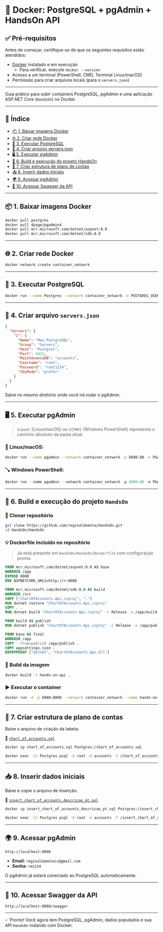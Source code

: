 # 🚀 Docker: PostgreSQL + pgAdmin + HandsOn API

## ✅ Pré-requisitos

Antes de começar, certifique-se de que os seguintes requisitos estão atendidos:

- [Docker](https://www.docker.com/products/docker-desktop) instalado e em execução
  - Para verificar, execute `docker --version`
- Acesso a um terminal (PowerShell, CMD, Terminal Linux/macOS)
- Permissão para criar arquivos locais (para o `servers.json`)

---

Guia prático para subir containers PostgreSQL, pgAdmin e uma aplicação ASP.NET Core (`HandsOn`) no Docker.

---

## 📙 Índice

- [📦 1. Baixar imagens Docker](#1-baixar-imagens-docker)
- [🌐 2. Criar rede Docker](#2-criar-rede-docker)
- [🐘 3. Executar PostgreSQL](#3-executar-postgresql)
- [🛀️ 4. Criar arquivo servers.json](#4-criar-arquivo-serversjson)
- [🖥️ 5. Executar pgAdmin](#5-executar-pgadmin)
- [🧪 6. Build e execução do projeto HandsOn](#6-build-e-execucao-do-projeto-handson)
- [📘 7. Criar estrutura de plano de contas](#7-criar-estrutura-de-plano-de-contas)
- [📥 8. Inserir dados iniciais](#8-inserir-dados-iniciais)
- [🌍 9. Acessar pgAdmin](#9-acessar-pgadmin)
- [🔗 10. Acessar Swagger da API](#10-acessar-swagger-da-api)

---

## 📦 1. Baixar imagens Docker

```bash
docker pull postgres
docker pull dpage/pgadmin4
docker pull mcr.microsoft.com/dotnet/aspnet:8.0
docker pull mcr.microsoft.com/dotnet/sdk:8.0
```

---

## 🌐 2. Criar rede Docker

```bash
docker network create container_network
```

---

## 🐘 3. Executar PostgreSQL

```bash
docker run --name Postgres --network container_network -e POSTGRES_USER=root -e POSTGRES_PASSWORD=root1234 -e POSTGRES_DB=accounts -p 5432:5432 -d postgres
```

---

## 🛀️ 4. Criar arquivo `servers.json`

```json
{
  "Servers": {
    "1": {
      "Name": "Meu PostgreSQL",
      "Group": "Servers",
      "Host": "Postgres",
      "Port": 5432,
      "MaintenanceDB": "accounts",
      "Username": "root",
      "Password": "root1234",
      "SSLMode": "prefer"
    }
  }
}
```

Salve no mesmo diretório onde você irá rodar o pgAdmin.

---

## 🖥️ 5. Executar pgAdmin

> `$(pwd)` (Linux/macOS) ou `${PWD}` (Windows PowerShell) representa o caminho absoluto da pasta atual.

### 💼 Linux/macOS:

```bash
docker run --name pgadmin --network container_network -p 8090:80 -e PGADMIN_DEFAULT_EMAIL="reginaldomotacc@gmail.com" -e PGADMIN_DEFAULT_PASSWORD="rm1234" -v "$(pwd)/servers.json":/pgadmin4/servers.json -e PGADMIN_SERVER_JSON_FILE="/pgadmin4/servers.json" -d dpage/pgadmin4
```

### 🪠 Windows PowerShell:

```powershell
docker run --name pgadmin --network container_network -p 8090:80 -e PGADMIN_DEFAULT_EMAIL="reginaldomotacc@gmail.com" -e PGADMIN_DEFAULT_PASSWORD="rm1234" -v "${PWD}\servers.json:/pgadmin4/servers.json" -e PGADMIN_SERVER_JSON_FILE="/pgadmin4/servers.json" -d dpage/pgadmin4
```

---

## 🧪 6. Build e execução do projeto `HandsOn`

### 📁 Clonar repositório

```bash
git clone https://github.com/reginaldomota/HandsOn.git
cd HandsOn/HandsOn
```

### 💡 Dockerfile incluído no repositório

> Já está presente em `HandsOn/HandsOn/Dockerfile` com configuração pronta:

```dockerfile
FROM mcr.microsoft.com/dotnet/aspnet:8.0 AS base
WORKDIR /app
EXPOSE 8080
ENV ASPNETCORE_URLS=http://+:8080

FROM mcr.microsoft.com/dotnet/sdk:8.0 AS build
WORKDIR /src
COPY ["ChartOfAccounts.Api.csproj", "."]
RUN dotnet restore "ChartOfAccounts.Api.csproj"
COPY . .
RUN dotnet build "ChartOfAccounts.Api.csproj" -c Release -o /app/build

FROM build AS publish
RUN dotnet publish "ChartOfAccounts.Api.csproj" -c Release -o /app/publish /p:UseAppHost=false

FROM base AS final
WORKDIR /app
COPY --from=publish /app/publish .
COPY appsettings.json .
ENTRYPOINT ["dotnet", "ChartOfAccounts.Api.dll"]
```

### 🔧 Build da imagem

```bash
docker build -t hands-on-api .
```

### ▶️ Executar o container

```bash
docker run -d -p 8080:8080 --network container_network --name hands-on-container hands-on-api
```

---

## 📘 7. Criar estrutura de plano de contas

Baixe o arquivo de criação da tabela:

📄 [`chart_of_accounts.sql`](Scripts/chart_of_accounts.sql)

```bash
docker cp chart_of_accounts.sql Postgres:/chart_of_accounts.sql

docker exec -it Postgres psql -U root -d accounts -f /chart_of_accounts.sql
```

---

## 📥 8. Inserir dados iniciais

Baixe e copie o arquivo de inserção:

📄 [`insert_chart_of_accounts_descricao_pt.sql`](Scripts/insert_chart_of_accounts_descricao_pt.sql)

```bash
docker cp insert_chart_of_accounts_descricao_pt.sql Postgres:/insert_chart_of_accounts_descricao_pt.sql

docker exec -it Postgres psql -U root -d accounts -f /insert_chart_of_accounts_descricao_pt.sql
```

---

## 🌍 9. Acessar pgAdmin

```
http://localhost:8090
```

- **Email:** `reginaldomotacc@gmail.com`
- **Senha:** `rm1234`

O pgAdmin já estará conectado ao PostgreSQL automaticamente.

---

## 🔗 10. Acessar Swagger da API

```
http://localhost:8080/swagger
```

---

✅ Pronto! Você agora tem PostgreSQL, pgAdmin, dados populados e sua API `HandsOn` rodando com Docker.
